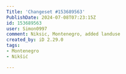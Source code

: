 ```yaml
---
Title: 'Changeset #153689563'
PublishDate: 2024-07-08T07:23:15Z
id: 153689563
user: Simon0997
comment: Niksic, Montenegro, added landuse
created_by: iD 2.29.0
tags:
- Montenegro
- Nikšić

---
```

